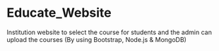 # Educate_Website
Institution website to select the course for students and the admin can upload the courses (By using Bootstrap, Node.js &amp; MongoDB)
